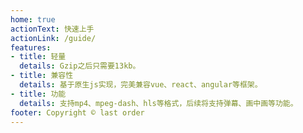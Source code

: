 ```yaml
---
home: true
actionText: 快速上手
actionLink: /guide/
features:
- title: 轻量
  details: Gzip之后只需要13kb。
- title: 兼容性
  details: 基于原生js实现，完美兼容vue、react、angular等框架。
- title: 功能
  details: 支持mp4、mpeg-dash、hls等格式，后续将支持弹幕、画中画等功能。
footer: Copyright © last order
---
```

